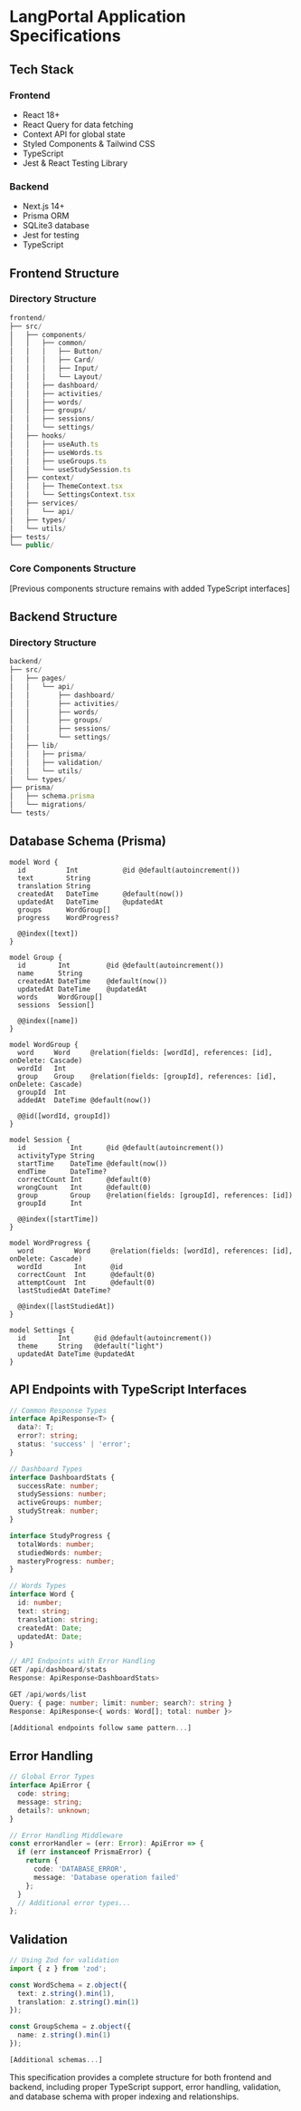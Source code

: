 # LangPortal Application Specifications

## Tech Stack

### Frontend
- React 18+
- React Query for data fetching
- Context API for global state
- Styled Components & Tailwind CSS
- TypeScript
- Jest & React Testing Library

### Backend
- Next.js 14+
- Prisma ORM
- SQLite3 database
- Jest for testing
- TypeScript

## Frontend Structure

### Directory Structure
```typescript
frontend/
├── src/
│   ├── components/
│   │   ├── common/
│   │   │   ├── Button/
│   │   │   ├── Card/
│   │   │   ├── Input/
│   │   │   └── Layout/
│   │   ├── dashboard/
│   │   ├── activities/
│   │   ├── words/
│   │   ├── groups/
│   │   ├── sessions/
│   │   └── settings/
│   ├── hooks/
│   │   ├── useAuth.ts
│   │   ├── useWords.ts
│   │   ├── useGroups.ts
│   │   └── useStudySession.ts
│   ├── context/
│   │   ├── ThemeContext.tsx
│   │   └── SettingsContext.tsx
│   ├── services/
│   │   └── api/
│   ├── types/
│   └── utils/
├── tests/
└── public/
```

### Core Components Structure
[Previous components structure remains with added TypeScript interfaces]

## Backend Structure

### Directory Structure
```typescript
backend/
├── src/
│   ├── pages/
│   │   └── api/
│   │       ├── dashboard/
│   │       ├── activities/
│   │       ├── words/
│   │       ├── groups/
│   │       ├── sessions/
│   │       └── settings/
│   ├── lib/
│   │   ├── prisma/
│   │   ├── validation/
│   │   └── utils/
│   └── types/
├── prisma/
│   ├── schema.prisma
│   └── migrations/
└── tests/
```

## Database Schema (Prisma)

```prisma
model Word {
  id          Int           @id @default(autoincrement())
  text        String
  translation String
  createdAt   DateTime      @default(now())
  updatedAt   DateTime      @updatedAt
  groups      WordGroup[]
  progress    WordProgress?

  @@index([text])
}

model Group {
  id        Int         @id @default(autoincrement())
  name      String
  createdAt DateTime    @default(now())
  updatedAt DateTime    @updatedAt
  words     WordGroup[]
  sessions  Session[]

  @@index([name])
}

model WordGroup {
  word     Word     @relation(fields: [wordId], references: [id], onDelete: Cascade)
  wordId   Int
  group    Group    @relation(fields: [groupId], references: [id], onDelete: Cascade)
  groupId  Int
  addedAt  DateTime @default(now())

  @@id([wordId, groupId])
}

model Session {
  id           Int      @id @default(autoincrement())
  activityType String
  startTime    DateTime @default(now())
  endTime      DateTime?
  correctCount Int      @default(0)
  wrongCount   Int      @default(0)
  group        Group    @relation(fields: [groupId], references: [id])
  groupId      Int

  @@index([startTime])
}

model WordProgress {
  word          Word     @relation(fields: [wordId], references: [id], onDelete: Cascade)
  wordId        Int      @id
  correctCount  Int      @default(0)
  attemptCount  Int      @default(0)
  lastStudiedAt DateTime?

  @@index([lastStudiedAt])
}

model Settings {
  id        Int      @id @default(autoincrement())
  theme     String   @default("light")
  updatedAt DateTime @updatedAt
}
```

## API Endpoints with TypeScript Interfaces

```typescript
// Common Response Types
interface ApiResponse<T> {
  data?: T;
  error?: string;
  status: 'success' | 'error';
}

// Dashboard Types
interface DashboardStats {
  successRate: number;
  studySessions: number;
  activeGroups: number;
  studyStreak: number;
}

interface StudyProgress {
  totalWords: number;
  studiedWords: number;
  masteryProgress: number;
}

// Words Types
interface Word {
  id: number;
  text: string;
  translation: string;
  createdAt: Date;
  updatedAt: Date;
}

// API Endpoints with Error Handling
GET /api/dashboard/stats
Response: ApiResponse<DashboardStats>

GET /api/words/list
Query: { page: number; limit: number; search?: string }
Response: ApiResponse<{ words: Word[]; total: number }>

[Additional endpoints follow same pattern...]
```

## Error Handling

```typescript
// Global Error Types
interface ApiError {
  code: string;
  message: string;
  details?: unknown;
}

// Error Handling Middleware
const errorHandler = (err: Error): ApiError => {
  if (err instanceof PrismaError) {
    return {
      code: 'DATABASE_ERROR',
      message: 'Database operation failed'
    };
  }
  // Additional error types...
};
```

## Validation

```typescript
// Using Zod for validation
import { z } from 'zod';

const WordSchema = z.object({
  text: z.string().min(1),
  translation: z.string().min(1)
});

const GroupSchema = z.object({
  name: z.string().min(1)
});

[Additional schemas...]
```

This specification provides a complete structure for both frontend and backend, including proper TypeScript support, error handling, validation, and database schema with proper indexing and relationships.